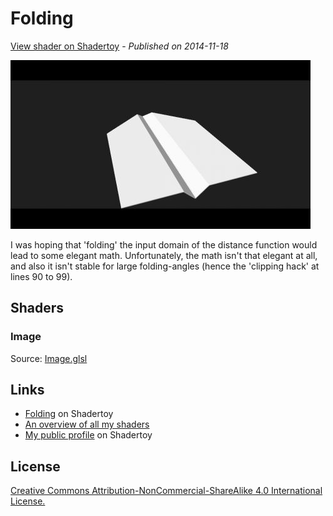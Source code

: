 ﻿# Folding
[View shader on Shadertoy](https://www.shadertoy.com/view/MdjXDV) - _Published on 2014-11-18_ 

![thumbnail](./thumbnail.jpg)

I was hoping that 'folding' the input domain of the distance function would lead to some elegant math. Unfortunately, the math isn't that elegant at all, and also it isn't stable for large folding-angles (hence the 'clipping hack' at lines 90 to 99).
## Shaders

### Image

Source: [Image.glsl](./Image.glsl)

## Links
* [Folding](https://www.shadertoy.com/view/MdjXDV) on Shadertoy
* [An overview of all my shaders](https://reindernijhoff.net/shadertoy/)
* [My public profile](https://www.shadertoy.com/user/reinder) on Shadertoy

## License

[Creative Commons Attribution-NonCommercial-ShareAlike 4.0 International License.](https://creativecommons.org/licenses/by-nc-sa/4.0/)
